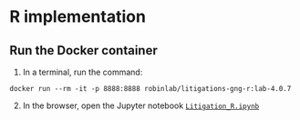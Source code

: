 # R implementation
## Run the Docker container
1. In a terminal, run the command:
```
docker run --rm -it -p 8888:8888 robinlab/litigations-gng-r:lab-4.0.7
```
2. In the browser, open the Jupyter notebook [`Litigation_R.ipynb`](http://127.0.0.1:8888/lab/tree/Litigation_R.ipynb)

